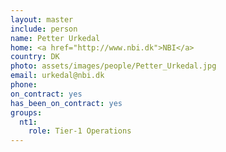```yaml
---
layout: master
include: person
name: Petter Urkedal
home: <a href="http://www.nbi.dk">NBI</a>
country: DK
photo: assets/images/people/Petter_Urkedal.jpg
email: urkedal@nbi.dk
phone:
on_contract: yes
has_been_on_contract: yes
groups:
  nt1:
    role: Tier-1 Operations
---
```

